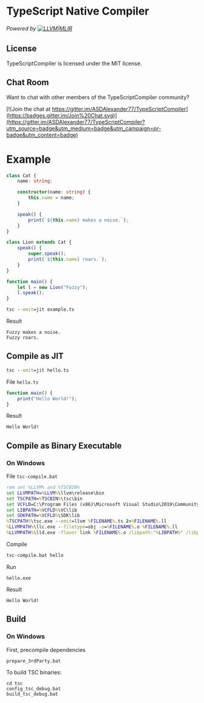 # TypeScript Native Compiler
###### Powered by [![LLVM|MLIR](https://llvm.org/img/LLVM-Logo-Derivative-1.png)](https://llvm.org/)

License
-------

TypeScriptCompiler is licensed under the MIT license.

Chat Room
---------

Want to chat with other members of the TypeScriptCompiler community?

[![Join the chat at https://gitter.im/ASDAlexander77/TypeScriptCompiler](https://badges.gitter.im/Join%20Chat.svg)](https://gitter.im/ASDAlexander77/TypeScriptCompiler?utm_source=badge&utm_medium=badge&utm_campaign=pr-badge&utm_content=badge)

# Example

```TypeScript
class Cat {
    name: string;

    constructor(name: string) {
        this.name = name;
    }

    speak() {
        print(`${this.name} makes a noise.`);
    }
}

class Lion extends Cat {
    speak() {
        super.speak();
        print(`${this.name} roars.`);
    }
}

function main() {
    let l = new Lion("Fuzzy");
    l.speak();
}
```

```cmd
tsc --emit=jit example.ts
```

Result
```
Fuzzy makes a noise.
Fuzzy roars.
```

## Compile as JIT

```cmd
tsc --emit=jit hello.ts
```
File ``hello.ts``

```TypeScript
function main() {
    print("Hello World!");
}
```
Result
```
Hello World!
```

## Compile as Binary Executable

### On Windows
File ``tsc-compile.bat``
```cmd
rem set %LLVM% and %TSCBIN%
set LLVMPATH=%LLVM%\llvm\release\bin
set TSCPATH=%TSCBIN%\tsc\bin
set VCFLD=C:\Program Files (x86)\Microsoft Visual Studio\2019\Community\SDK\ScopeCppSDK\vc15
set LIBPATH=%VCFLD%\VC\lib
set SDKPATH=%VCFLD%\SDK\lib
%TSCPATH%\tsc.exe --emit=llvm %FILENAME%.ts 2>%FILENAME%.ll
%LLVMPATH%\llc.exe --filetype=obj -o=%FILENAME%.o %FILENAME%.ll
%LLVMPATH%\lld.exe -flavor link %FILENAME%.o /libpath:"%LIBPATH%" /libpath:"%SDKPATH%" "%LIBPATH%\libcmt.lib" "%LIBPATH%\libvcruntime.lib" "%SDKPATH%\kernel32.lib" "%SDKPATH%\libucrt.lib" "%SDKPATH%\uuid.lib"
```
Compile 
```cmd
tsc-compile.bat hello
```

Run
```
hello.exe
```

Result
```
Hello World!
```

## Build
### On Windows

First, precompile dependencies

```
prepare_3rdParty.bat 
```

To build TSC binaries:

```
cd tsc
config_tsc_debug.bat
build_tsc_debug.bat
```
